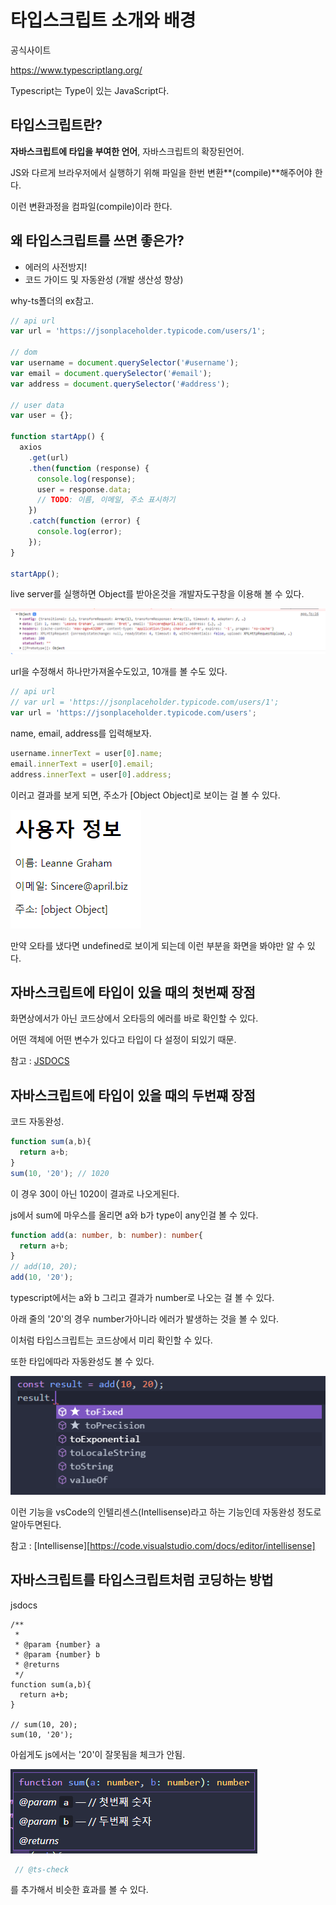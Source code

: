 # 타입스크립트 소개와 배경

공식사이트

https://www.typescriptlang.org/

Typescript는 Type이 있는 JavaScript다.



## 타입스크립트란?

**자바스크립트에 타입을 부여한 언어**, 자바스크립트의 확장된언어.

JS와 다르게 브라우저에서 실행하기 위해 파일을 한번 변환**(compile)**해주어야 한다.

이런 변환과정을 컴파일(compile)이라 한다.



## 왜 타입스크립트를 쓰면 좋은가?

* 에러의 사전방지!
* 코드 가이드 및 자동완성 (개발 생산성 향상)

why-ts폴더의 ex참고.

```javascript
// api url
var url = 'https://jsonplaceholder.typicode.com/users/1';

// dom
var username = document.querySelector('#username');
var email = document.querySelector('#email');
var address = document.querySelector('#address');

// user data
var user = {};

function startApp() {
  axios
    .get(url)
    .then(function (response) {
      console.log(response);
      user = response.data;
      // TODO: 이름, 이메일, 주소 표시하기
    })
    .catch(function (error) {
      console.log(error);
    });
}

startApp();
```

live server를 실행하면 Object를 받아온것을 개발자도구창을 이용해 볼 수 있다.

![image-20220112201349009](./readme_images/01_response.png)

url을 수정해서 하나만가져올수도있고, 10개를 볼 수도 있다.

```javascript
// api url
// var url = 'https://jsonplaceholder.typicode.com/users/1';
var url = 'https://jsonplaceholder.typicode.com/users';
```



name, email, address를 입력해보자.

```javascript
username.innerText = user[0].name;
email.innerText = user[0].email;
address.innerText = user[0].address;
```



이러고 결과를 보게 되면, 주소가 [Object Object]로 보이는 걸 볼 수 있다.

![주소결과](./readme_images/01_addressResult.png)

만약 오타를 냈다면 undefined로 보이게 되는데 이런 부분을 화면을 봐야만 알 수 있다.



## 자바스크립트에 타입이 있을 때의 첫번째 장점

화면상에서가 아닌 코드상에서 오타등의 에러를 바로 확인할 수 있다.

어떤 객체에 어떤 변수가 있다고 타입이 다 설정이 되있기 때문.

참고 : [JSDOCS][https://devdocs.io/jsdoc/]

[https://devdocs.io/jsdoc/]: https://devdocs.io/jsdoc/	"jsdocs"



## 자바스크립트에 타입이 있을 때의 두번쨰 장점

코드 자동완성.

```javascript
function sum(a,b){
  return a+b;
}
sum(10, '20'); // 1020
```

이 경우 30이 아닌 1020이 결과로 나오게된다.

js에서 sum에 마우스를 올리면 a와 b가 type이 any인걸 볼 수 있다.



```typescript
function add(a: number, b: number): number{
  return a+b;
}
// add(10, 20);
add(10, '20');
```

typescript에서는 a와 b 그리고 결과가 number로 나오는 걸 볼 수 있다.

아래 줄의 '20'의 경우 number가아니라 에러가 발생하는 것을 볼 수 있다.

이처럼 타입스크립트는 코드상에서 미리 확인할 수 있다.



또한 타입에따라 자동완성도 볼 수 있다.

![주소결과](./readme_images/01_autoRecommend.png)

이런 기능을 vsCode의 인텔리센스(Intellisense)라고 하는 기능인데 자동완성 정도로 알아두면된다.

참고 : [Intellisense][https://code.visualstudio.com/docs/editor/intellisense]



## 자바스크립트를 타입스크립트처럼 코딩하는 방법

jsdocs

```javsacript
/**
 * 
 * @param {number} a 
 * @param {number} b 
 * @returns 
 */
function sum(a,b){
  return a+b;
}

// sum(10, 20);
sum(10, '20');
```

아쉽게도 js에서는 '20'이 잘못됨을 체크가 안됨.

![jsdocs](./readme_images/01_jsdocs.png)



``` javascript
 // @ts-check
```

를 추가해서 비슷한 효과를 볼 수 있다.